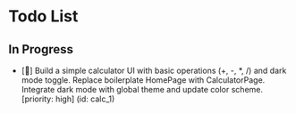# Todo List

## In Progress

- [🔄] Build a simple calculator UI with basic operations (+, -, *, /) and dark mode toggle. Replace boilerplate HomePage with CalculatorPage. Integrate dark mode with global theme and update color scheme. [priority: high] (id: calc_1)

